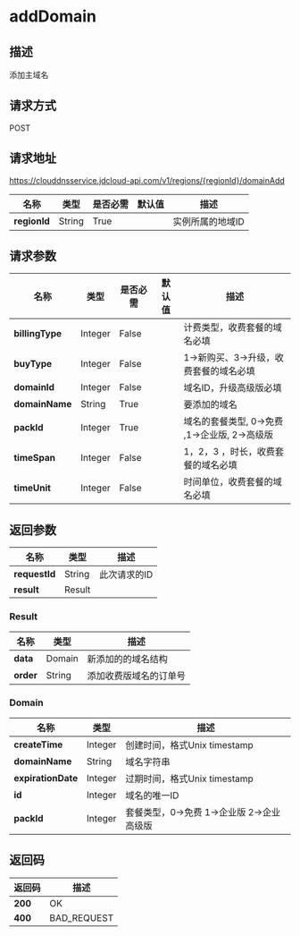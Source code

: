 # addDomain


## 描述
添加主域名

## 请求方式
POST

## 请求地址
https://clouddnsservice.jdcloud-api.com/v1/regions/{regionId}/domainAdd

|名称|类型|是否必需|默认值|描述|
|---|---|---|---|---|
|**regionId**|String|True| |实例所属的地域ID|

## 请求参数
|名称|类型|是否必需|默认值|描述|
|---|---|---|---|---|
|**billingType**|Integer|False| |计费类型，收费套餐的域名必填|
|**buyType**|Integer|False| |1->新购买、3->升级，收费套餐的域名必填|
|**domainId**|Integer|False| |域名ID，升级高级版必填|
|**domainName**|String|True| |要添加的域名|
|**packId**|Integer|True| |域名的套餐类型, 0->免费 ,1->企业版, 2->高级版|
|**timeSpan**|Integer|False| |1，2，3 ，时长，收费套餐的域名必填|
|**timeUnit**|Integer|False| |时间单位，收费套餐的域名必填|


## 返回参数
|名称|类型|描述|
|---|---|---|
|**requestId**|String|此次请求的ID|
|**result**|Result| |

### Result
|名称|类型|描述|
|---|---|---|
|**data**|Domain|新添加的的域名结构|
|**order**|String|添加收费版域名的订单号|
### Domain
|名称|类型|描述|
|---|---|---|
|**createTime**|Integer|创建时间，格式Unix timestamp|
|**domainName**|String|域名字符串|
|**expirationDate**|Integer|过期时间，格式Unix timestamp|
|**id**|Integer|域名的唯一ID|
|**packId**|Integer|套餐类型，0->免费 1->企业版 2->企业高级版|

## 返回码
|返回码|描述|
|---|---|
|**200**|OK|
|**400**|BAD_REQUEST|
